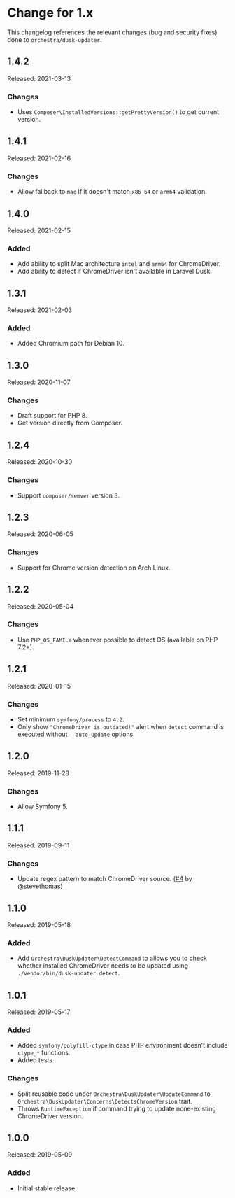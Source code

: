 # Change for 1.x

This changelog references the relevant changes (bug and security fixes) done to `orchestra/dusk-updater`.

## 1.4.2

Released: 2021-03-13

### Changes

* Uses `Composer\InstalledVersions::getPrettyVersion()` to get current version.

## 1.4.1

Released: 2021-02-16

### Changes

* Allow fallback to `mac` if it doesn't match `x86_64` or `arm64` validation.

## 1.4.0

Released: 2021-02-15

### Added

* Add ability to split Mac architecture `intel` and `arm64` for ChromeDriver.
* Add ability to detect if ChromeDriver isn't available in Laravel Dusk.

## 1.3.1

Released: 2021-02-03

### Added

* Added Chromium path for Debian 10.

## 1.3.0

Released: 2020-11-07

### Changes

* Draft support for PHP 8.
* Get version directly from Composer.

## 1.2.4

Released: 2020-10-30

### Changes

* Support `composer/semver` version 3.

## 1.2.3

Released: 2020-06-05

### Changes

* Support for Chrome version detection on Arch Linux.

## 1.2.2

Released: 2020-05-04

### Changes

* Use `PHP_OS_FAMILY` whenever possible to detect OS (available on PHP 7.2+).

## 1.2.1

Released: 2020-01-15

### Changes

* Set minimum `symfony/process` to `4.2`.
* Only show `"ChromeDriver is outdated!"` alert when `detect` command is executed without `--auto-update` options.

## 1.2.0

Released: 2019-11-28

### Changes

* Allow Symfony 5.

## 1.1.1

Released: 2019-09-11

### Changes

* Update regex pattern to match ChromeDriver source. ([#4](https://github.com/orchestral/dusk-updater/pull/4) by [@stevethomas](https://github.com/stevethomas))

## 1.1.0

Released: 2019-05-18

### Added

* Add `Orchestra\DuskUpdater\DetectCommand` to allows you to check whether installed ChromeDriver needs to be updated using `./vendor/bin/dusk-updater detect`.

## 1.0.1

Released: 2019-05-17

### Added

* Added `symfony/polyfill-ctype` in case PHP environment doesn't include `ctype_*` functions.
* Added tests.

### Changes

* Split reusable code under `Orchestra\DuskUpdater\UpdateCommand` to `Orchestra\DuskUpdater\Concerns\DetectsChromeVersion` trait.
* Throws `RuntimeException` if command trying to update none-existing ChromeDriver version.

## 1.0.0

Released: 2019-05-09

### Added

* Initial stable release.
